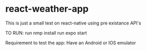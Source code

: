 # react-weather-app
This is just a small test on react-native using pre existance API's

TO RUN:
run nmp install
run expo start 

Requirement to test the app:
Have an Android or IOS emulator
